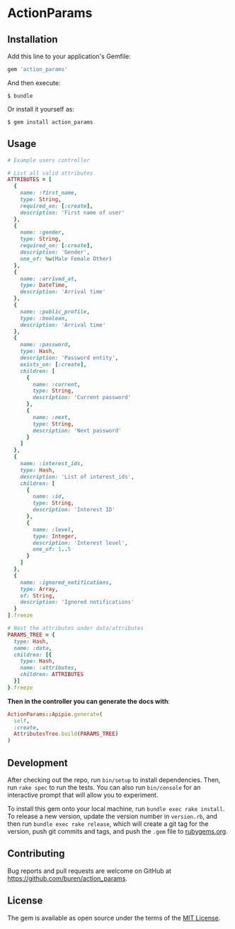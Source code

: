 # ActionParams

## Installation

Add this line to your application's Gemfile:

```ruby
gem 'action_params'
```

And then execute:

    $ bundle

Or install it yourself as:

    $ gem install action_params

## Usage

```ruby
# Example users controller

# List all valid attributes
ATTRIBUTES = [
  {
    name: :first_name,
    type: String,
    required_on: [:create],
    description: 'First name of user'
  },
  {
    name: :gender,
    type: String,
    required_on: [:create],
    description: 'Gender',
    one_of: %w(Male Female Other)
  },
  {
    name: :arrived_at,
    type: DateTime,
    description: 'Arrival time'
  },
  {
    name: :public_profile,
    type: :boolean,
    description: 'Arrival time'
  },
  {
    name: :password,
    type: Hash,
    description: 'Password entity',
    exists_on: [:create],
    children: [
      {
        name: :current,
        type: String,
        description: 'Current password'
      },
      {
        name: :next,
        type: String,
        description: 'Next password'
      }
    ]
  },
  {
    name: :interest_ids,
    type: Hash,
    description: 'List of interest_ids',
    children: [
      {
        name: :id,
        type: String,
        description: 'Interest ID'
      },
      {
        name: :level,
        type: Integer,
        description: 'Interest level',
        one_of: 1..5
      }
    ]
  },
  {
    name: :ignored_notifications,
    type: Array,
    of: String,
    description: 'Ignored notifications'
  }
].freeze

# Nest the attributes under data/attributes
PARAMS_TREE = {
  type: Hash,
  name: :data,
  children: [{
    type: Hash,
    name: :attributes,
    children: ATTRIBUTES
  }]
}.freeze
```

__Then in the controller you can generate the docs with__:

```ruby
ActionParams::Apipie.generate(
  self,
  :create,
  AttributesTree.build(PARAMS_TREE)
)
```

## Development

After checking out the repo, run `bin/setup` to install dependencies. Then, run `rake spec` to run the tests. You can also run `bin/console` for an interactive prompt that will allow you to experiment.

To install this gem onto your local machine, run `bundle exec rake install`. To release a new version, update the version number in `version.rb`, and then run `bundle exec rake release`, which will create a git tag for the version, push git commits and tags, and push the `.gem` file to [rubygems.org](https://rubygems.org).

## Contributing

Bug reports and pull requests are welcome on GitHub at https://github.com/buren/action_params.

## License

The gem is available as open source under the terms of the [MIT License](http://opensource.org/licenses/MIT).
